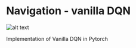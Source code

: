 # Navigation - vanilla DQN

![alt text](https://s3.amazonaws.com/video.udacity-data.com/topher/2018/June/5b1ab4b0_banana/banana.gif)



Implementation of Vanilla DQN in Pytorch
